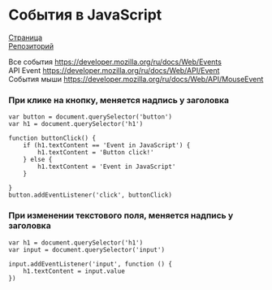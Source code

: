 # События в JavaScript

[Страница](https://damir-art.github.io/event/)<br />
[Репозиторий](https://github.com/damir-art/damir-art.github.io/tree/master/event)

Все события https://developer.mozilla.org/ru/docs/Web/Events<br />
API Event https://developer.mozilla.org/ru/docs/Web/API/Event<br />
События мыши https://developer.mozilla.org/ru/docs/Web/API/MouseEvent

### При клике на кнопку, меняется надпись у заголовка
    var button = document.querySelector('button')
    var h1 = document.querySelector('h1')

    function buttonClick() {
        if (h1.textContent == 'Event in JavaScript') {
            h1.textContent = 'Button click!'
        } else {
            h1.textContent = 'Event in JavaScript'
        }

    }
    button.addEventListener('click', buttonClick)

### При изменении текстового поля, меняется надпись у заголовка
    var h1 = document.querySelector('h1')
    var input = document.querySelector('input')
    
    input.addEventListener('input', function () {
        h1.textContent = input.value
    })
